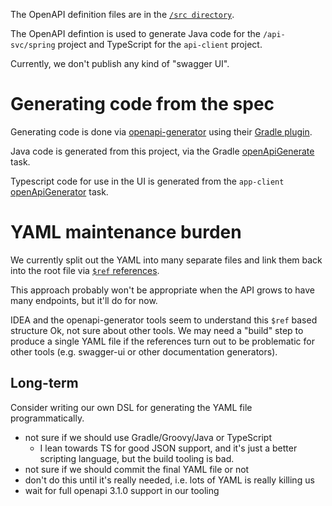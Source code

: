 The OpenAPI definition files are in the [`/src directory`](./src).

The OpenAPI defintion is used to generate Java code for the 
`/api-svc/spring` project and
TypeScript for the `api-client` project.

Currently, we don't publish any kind of "swagger UI".


# Generating code from the spec

Generating code is done via [openapi-generator](https://github.com/OpenAPITools/openapi-generator)
using their [Gradle plugin](https://github.com/OpenAPITools/openapi-generator/blob/master/modules/openapi-generator-gradle-plugin/README.adoc).

Java code is generated from this project, via the Gradle 
[openApiGenerate](./build.gradle) task.

Typescript code for use in the UI is generated from the `app-client` 
[openApiGenerator](../../app-client/build.gradle) task.


# YAML maintenance burden 

We currently split out the YAML into many separate files and link them back 
into the root file via 
[`$ref` references](https://oai.github.io/Documentation/specification-components.html#the-reference-object).

This approach probably won't be appropriate when the API grows to have many 
endpoints, but it'll do for now.
 
IDEA and the openapi-generator tools seem to understand this `$ref` based
structure Ok, not sure about other tools.
We may need a "build" step to produce a single YAML file if the references turn
out to be problematic for other tools (e.g. swagger-ui or other documentation
generators).


## Long-term 

Consider writing our own DSL for generating the YAML file programmatically.
* not sure if we should use Gradle/Groovy/Java or TypeScript
  * I lean towards TS for good JSON support, and it's just a better scripting 
  language, but the build tooling is bad.
* not sure if we should commit the final YAML file or not
* don't do this until it's really needed, i.e. lots of YAML is really killing us
* wait for full openapi 3.1.0 support in our tooling

